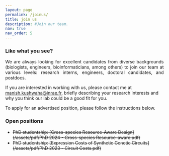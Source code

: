 ```yaml
---
layout: page
permalink: /joinus/
title: join us
description: #Join our team.
nav: true
nav_order: 5
---
```


### Like what you see?

<p align='justify'>We are always looking for excellent candidates from diverse backgrounds (biologists, engineers, bioinformaticians, among others) to join our team at various levels: research interns, engineers, doctoral candidates, and postdocs.</p>

If you are interested in working with us, please contact me at <manish.kushwaha@inrae.fr>, briefly describing your research interests and why you think our lab could be a good fit for you.

<p align='justify'>To apply for an advertised position, please follow the instructions below.</p>

### Open positions
* ~~PhD studentship: [Cross-species Resource-Aware Design](/assets/pdf/PhD 2024 - Cross-species Resource-aware.pdf)~~
* ~~PhD studentship: [Expression Costs of Synthetic Genetic Circuits](/assets/pdf/PhD 2023 - Circuit Costs.pdf)~~

